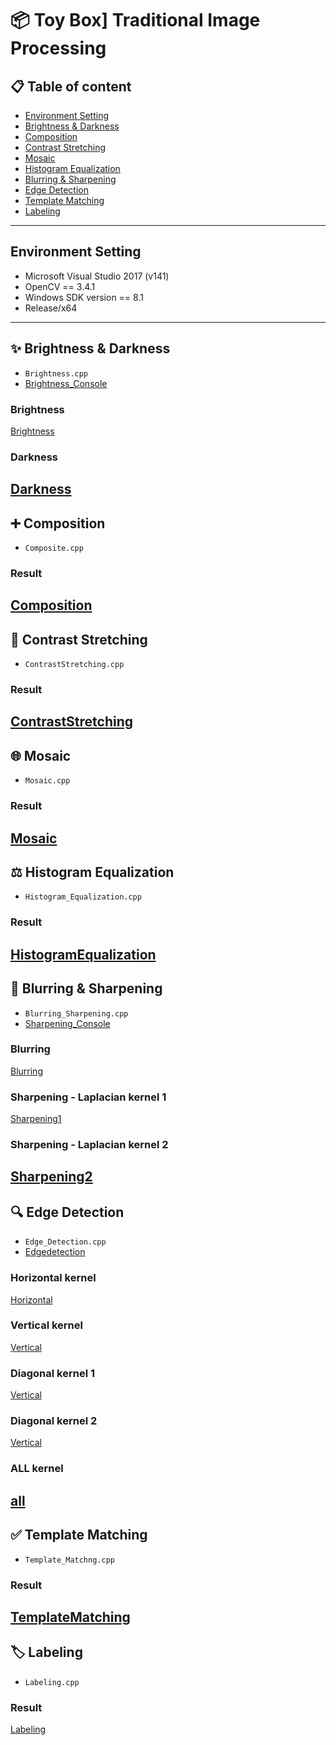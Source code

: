 📦 Toy Box] Traditional Image Processing
====
## 📋 Table of content
- [Environment Setting](#EnvironmentSetting)<br>
- [Brightness & Darkness](#Brightness&Darkness)<br>
- [Composition](#Composite)<br>
- [Contrast Stretching](#ContrastStretching)<br>
- [Mosaic](#Mosaic)<br>
- [Histogram Equalization](#HistogramEqualization)<br>
- [Blurring & Sharpening](#Blurring&Sharpening)<br>
- [Edge Detection](#EdgeDetection)<br>
- [Template Matching](#TemplateMatching)<br>
- [Labeling](#Labeling)<br>
---
## Environment Setting <a name = 'EnvironmentSetting'></a>
- Microsoft Visual Studio 2017 (v141)
- OpenCV == 3.4.1
- Windows SDK version == 8.1
- Release/x64
---
## ✨ Brightness & Darkness <a name = 'Brightness&Darkness'></a>
- `Brightness.cpp`
- [Brightness_Console](./image/bright_console.png)
### Brightness
[Brightness](./image/brightness.png)
### Darkness
[Darkness](./image/darkness.png)
---
## ➕ Composition <a name = 'Composite'></a>
- `Composite.cpp`
### Result
[Composition](./image/composition.png)
---
## 🎽 Contrast Stretching <a name = 'ContrastStretching'></a>
- `ContrastStretching.cpp`
### Result
[ContrastStretching](./image/contrast.png)
---
## 🌐 Mosaic <a name = 'Mosaic'></a>
- `Mosaic.cpp`
### Result
[Mosaic](./image/mosaic.png)
---
## ⚖ Histogram Equalization <a name = 'HistogramEqualization'></a>
- `Histogram_Equalization.cpp`
### Result
[HistogramEqualization](./image/equalization.png)
---
## 🔪 Blurring & Sharpening <a name = 'Blurring&Sharpening'></a>
- `Blurring_Sharpening.cpp`
- [Sharpening_Console](./image/sharpening_console.png)
### Blurring
[Blurring](./image/blur.png)
### Sharpening - Laplacian kernel 1
[Sharpening1](./image/sharp1.png)
### Sharpening - Laplacian kernel 2
[Sharpening2](./image/sharp2.png)
---
## 🔍 Edge Detection <a name = 'EdgeDetection'></a>
- `Edge_Detection.cpp`
- [Edgedetection](./image/edge_console.png)
### Horizontal kernel
[Horizontal](./image/horizontal.png)
### Vertical kernel
[Vertical](./image/vertical.png)
### Diagonal kernel 1
[Vertical](./image/diagonal1.png)
### Diagonal kernel 2
[Vertical](./image/diagonal2.png)
### ALL kernel
[all](./image/diagonal2.png)
---
## ✅ Template Matching <a name = 'TemplateMatching'></a>
- `Template_Matchng.cpp`
### Result
[TemplateMatching](./image/template.png)
---
## 🏷 Labeling <a name = 'Labeling'></a>
- `Labeling.cpp`
### Result
[Labeling](./image/labeling.png)



